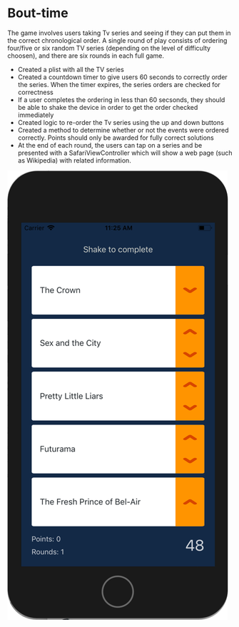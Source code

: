 # Bout-time
The game involves users taking Tv series and seeing if they can put them in the correct chronological order. A single round of play consists of ordering four/five or six random TV series (depending on the level of difficulty choosen), and there are six rounds in each full game.
- Created a plist with all the TV series
- Created a countdown timer to give users 60 seconds to correctly order the series. When the timer expires, the series orders are checked for correctness
- If a user completes the ordering in less than 60 secsonds, they should be able to shake the device in order to get the order checked immediately
- Created logic to re-order the Tv series using the up and down buttons
- Created a method to determine whether or not the events were ordered correctly. Points should only be awarded for fully correct solutions
-  At the end of each round, the users can tap on a series and be presented with a SafariViewController which will show a web page (such as Wikipedia) with related information. 

![bout-time img](https://github.com/elenamene/bout-time/blob/master/iphone_aboutTime.png)
